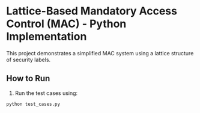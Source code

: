 # Lattice-Based Mandatory Access Control (MAC) - Python Implementation

This project demonstrates a simplified MAC system using a lattice structure of security labels.

## How to Run

1. Run the test cases using:

```bash
python test_cases.py
